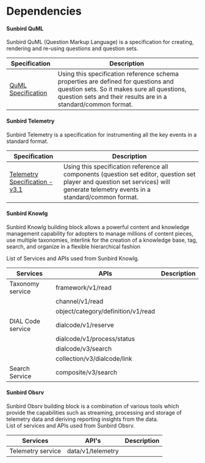 # Dependencies

#### Sunbird QuML  <a href="sunbird-quml" id="sunbird-quml"></a>

Sunbird QuML (Question Markup Language) is a specification for creating, rendering and re-using questions and question sets.&#x20;

| Specification                                           | Description                                                                                                                                                                                         |
| ------------------------------------------------------- | --------------------------------------------------------------------------------------------------------------------------------------------------------------------------------------------------- |
| [QuML Specification](https://quml.sunbird.org/qumlspec) | Using this specification reference schema properties are defined for questions and question sets. So it makes sure all questions, question sets and their results are in a standard/common format​. |

#### Sunbird Telemetry <a href="sunbird-telemetry" id="sunbird-telemetry"></a>

Sunbird Telemetry is a specification for instrumenting all the key events in a standard format​.

| Specification                                                                       | Description                                                                                                                                                                         |
| ----------------------------------------------------------------------------------- | ----------------------------------------------------------------------------------------------------------------------------------------------------------------------------------- |
| [Telemetry Specification - v3.1](https://telemetry.sunbird.org/learn/specification) | Using this specification reference all components (question set editor, question set player and question set services) will generate telemetry events in a standard/common format​. |

#### Sunbird Knowlg <a href="sunbird-knowlg" id="sunbird-knowlg"></a>

Sunbird Knowlg building block allows a powerful content and knowledge management capability for adopters to manage millions of content pieces, use multiple taxonomies, interlink for the creation of a knowledge base, tag, search, and organize in a flexible hierarchical fashion

List of Services and APIs used from Sunbird Knowlg.

| Services          | APIs                               | Description |
| ----------------- | ---------------------------------- | ----------- |
| Taxonomy service  | framework/v1/read                  |             |
|                   | channel/v1/read                    |             |
|                   | object/category/definition/v1/read |             |
| DIAL Code service | dialcode/v1/reserve                |             |
|                   | dialcode/v1/process/status         |             |
|                   | dialcode/v3/search                 |             |
|                   | collection/v3/dialcode/link        |             |
| Search Service    | composite/v3/search                |             |

#### Sunbird Obsrv <a href="sunbird-obsrv" id="sunbird-obsrv"></a>

Sunbird Obsrv building block is a combination of various tools which provide the capabilities such as streaming, processing and storage of telemetry data and deriving reporting insights from the data.\
List of services and APIs used from Sunbird Obsrv.

| Services          | API's             | Description |
| ----------------- | ----------------- | ----------- |
| Telemetry service | data/v1/telemetry |             |
